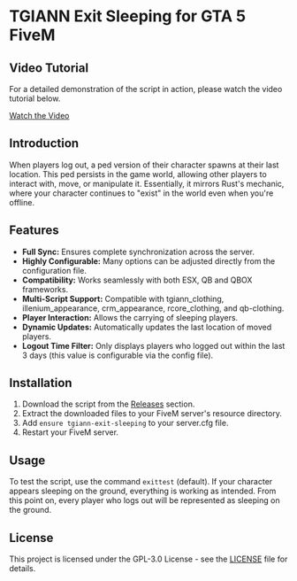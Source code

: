 # TGIANN Exit Sleeping for GTA 5 FiveM

## Video Tutorial

For a detailed demonstration of the script in action, please watch the video tutorial below.

[Watch the Video](https://youtu.be/NTWIxXz9OKc)

## Introduction

When players log out, a ped version of their character spawns at their last location. This ped persists in the game world, allowing other players to interact with, move, or manipulate it. Essentially, it mirrors Rust's mechanic, where your character continues to "exist" in the world even when you're offline.

## Features

- **Full Sync:** Ensures complete synchronization across the server.
- **Highly Configurable:** Many options can be adjusted directly from the configuration file.
- **Compatibility:** Works seamlessly with both ESX, QB and QBOX frameworks.
- **Multi-Script Support:** Compatible with tgiann_clothing, illenium_appearance, crm_appearance, rcore_clothing, and qb-clothing.
- **Player Interaction:** Allows the carrying of sleeping players.
- **Dynamic Updates:** Automatically updates the last location of moved players.
- **Logout Time Filter:** Only displays players who logged out within the last 3 days (this value is configurable via the config file).

## Installation

1. Download the script from the [Releases](https://github.com/TGIANN/tgiann-exit-sleeping/releases) section.
2. Extract the downloaded files to your FiveM server's resource directory.
3. Add `ensure tgiann-exit-sleeping` to your server.cfg file.
4. Restart your FiveM server.

## Usage

To test the script, use the command `exittest` (default). If your character appears sleeping on the ground, everything is working as intended. From this point on, every player who logs out will be represented as sleeping on the ground.

## License

This project is licensed under the GPL-3.0 License - see the [LICENSE](LICENSE) file for details.
